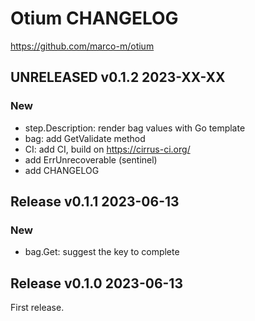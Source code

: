 # Otium CHANGELOG

https://github.com/marco-m/otium

## UNRELEASED v0.1.2 2023-XX-XX

### New

- step.Description: render bag values with Go template
- bag: add GetValidate method
- CI: add CI, build on https://cirrus-ci.org/
- add ErrUnrecoverable (sentinel)
- add CHANGELOG

## Release v0.1.1 2023-06-13

### New

- bag.Get: suggest the key to complete

## Release v0.1.0 2023-06-13

First release.
